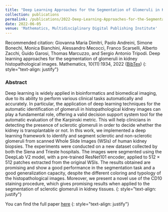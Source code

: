 ```yaml
---
title: "Deep Learning Approaches for the Segmentation of Glomeruli in Kidney Histopathological Images"
collection: publications
permalink: /publications/2022-Deep-Learning-Approaches-for-the-Segmentation-of-Glomeruli-in-Kidney-Histopathological-Images
date: 2022-06-05
venue: 'Mathematics, Multidisciplinary Digital Publishing Institute'
---
```


Recommended citation: Giovanna Maria Dimitri, Paolo Andreini, Simone Bonechi, Monica Bianchini, Alessandro Mecocci, Franco Scarselli, Alberto Zacchi, Guido Garosi, Thomas Marcuzzo, and Sergio Antonio Tripodi. Deep learning approaches for the segmentation of glomeruli in kidney histopathological images. Mathematics, 10(11):1934, 2022 ([BibTex](http://clem.diism.unisi.it/~coco_ts/mathematics-v10-i11_20221215.bib))
{: style="text-align: justify"}

### Abstract
Deep learning is widely applied in bioinformatics and biomedical imaging, due to its ability to perform various clinical tasks automatically and accurately. In particular, the application of deep learning techniques for the automatic identification of glomeruli in histopathological kidney images can play a fundamental role, offering a valid decision support system tool for the automatic evaluation of the Karpinski metric. This will help clinicians in detecting the presence of sclerotic glomeruli in order to decide whether the kidney is transplantable or not. In this work, we implemented a deep learning framework to identify and segment sclerotic and non-sclerotic glomeruli from scanned Whole Slide Images (WSIs) of human kidney biopsies. The experiments were conducted on a new dataset collected by both the Siena and Trieste hospitals. The images were segmented using the DeepLab V2 model, with a pre-trained ResNet101 encoder, applied to 512 × 512 patches extracted from the original WSIs. The results obtained are promising and show a good performance in the segmentation task and a good generalization capacity, despite the different coloring and typology of the histopathological images. Moreover, we present a novel use of the CD10 staining procedure, which gives promising results when applied to the segmentation of sclerotic glomeruli in kidney tissues.
{: style="text-align: justify"}

You can find the full paper [here](https://www.mdpi.com/2227-7390/10/11/1934)
{: style="text-align: justify"}
